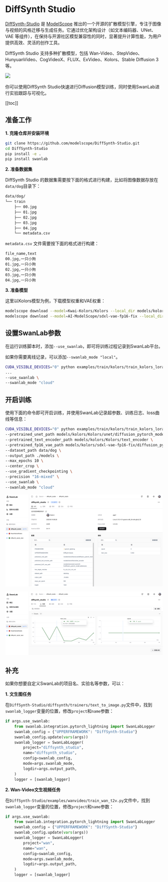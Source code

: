 # DiffSynth Studio

[DiffSynth-Studio](https://github.com/modelscope/DiffSynth-Studio) 是 [ModelScope](https://modelscope.cn/) 推出的一个开源的扩散模型引擎，专注于图像与视频的风格迁移与生成任务。它通过优化架构设计（如文本编码器、UNet、VAE 等组件），在保持与开源社区模型兼容性的同时，显著提升计算性能，为用户提供高效、灵活的创作工具。

DiffSynth Studio 支持多种扩散模型，包括 Wan-Video、StepVideo、HunyuanVideo、CogVideoX、FLUX、ExVideo、Kolors、Stable Diffusion 3 等。

![](./diffsynth/logo.png)

你可以使用DiffSynth Studio快速进行Diffusion模型训练，同时使用SwanLab进行实验跟踪与可视化。

[[toc]]


## 准备工作

**1. 克隆仓库并安装环境**

```bash
git clone https://github.com/modelscope/DiffSynth-Studio.git
cd DiffSynth-Studio
pip install -e .
pip install swanlab
```

**2. 准备数据集**

DiffSynth Studio 的数据集需要按下面的格式进行构建，比如将图像数据存放在`data/dog`目录下：

```bash
data/dog/
└── train
    ├── 00.jpg
    ├── 01.jpg
    ├── 02.jpg
    ├── 03.jpg
    ├── 04.jpg
    └── metadata.csv
```

`metadata.csv` 文件需要按下面的格式进行构建：

```csv
file_name,text
00.jpg,一只小狗
01.jpg,一只小狗
02.jpg,一只小狗
03.jpg,一只小狗
04.jpg,一只小狗
```

**3. 准备模型**

这里以Kolors模型为例，下载模型权重和VAE权重：

```bash
modelscope download --model=Kwai-Kolors/Kolors --local_dir models/kolors/Kolors
modelscope download --model=AI-ModelScope/sdxl-vae-fp16-fix --local_dir models/kolors/sdxl-vae-fp16-fix
```


## 设置SwanLab参数

在运行训练脚本时，添加`--use_swanlab`，即可将训练过程记录到SwanLab平台。

如果你需要离线记录，可以添加`--swanlab_mode "local"`。

```bash {3,4}
CUDA_VISIBLE_DEVICES="0" python examples/train/kolors/train_kolors_lora.py \
...
--use_swanlab \
--swanlab_mode "cloud"
```

## 开启训练

使用下面的命令即可开启训练，并使用SwanLab记录超参数、训练日志、loss曲线等信息：

```bash {11,12}
CUDA_VISIBLE_DEVICES="0" python examples/train/kolors/train_kolors_lora.py \
--pretrained_unet_path models/kolors/Kolors/unet/diffusion_pytorch_model.safetensors \
--pretrained_text_encoder_path models/kolors/Kolors/text_encoder \
--pretrained_fp16_vae_path models/kolors/sdxl-vae-fp16-fix/diffusion_pytorch_model.safetensors \
--dataset_path data/dog \
--output_path ./models \
--max_epochs 10 \
--center_crop \
--use_gradient_checkpointing \
--precision "16-mixed" \
--use_swanlab \
--swanlab_mode "cloud"
```

![](./diffsynth/ui-1.png)

![](./diffsynth/ui-2.png)

## 补充

如果你想要自定义SwanLab的项目名、实验名等参数，可以：

**1. 文生图任务**

在`DiffSynth-Studio/diffsynth/trainers/text_to_image.py`文件中，找到`swanlab_logger`变量的位置，修改`project`和`name`参数：

```python {6-7}
if args.use_swanlab:
    from swanlab.integration.pytorch_lightning import SwanLabLogger
    swanlab_config = {"UPPERFRAMEWORK": "DiffSynth-Studio"}
    swanlab_config.update(vars(args))
    swanlab_logger = SwanLabLogger(
        project="diffsynth_studio", 
        name="diffsynth_studio",
        config=swanlab_config,
        mode=args.swanlab_mode,
        logdir=args.output_path,
    )
    logger = [swanlab_logger]
```

**2. Wan-Video文生视频任务**

在`DiffSynth-Studio/examples/wanvideo/train_wan_t2v.py`文件中，找到`swanlab_logger`变量的位置，修改`project`和`name`参数：

```python {6-7}
if args.use_swanlab:
    from swanlab.integration.pytorch_lightning import SwanLabLogger
    swanlab_config = {"UPPERFRAMEWORK": "DiffSynth-Studio"}
    swanlab_config.update(vars(args))
    swanlab_logger = SwanLabLogger(
        project="wan", 
        name="wan",
        config=swanlab_config,
        mode=args.swanlab_mode,
        logdir=args.output_path,
    )
    logger = [swanlab_logger]
```